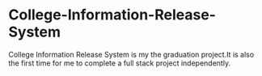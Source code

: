 # College-Information-Release-System
College Information Release System is my the graduation project.It is also the first time for me to complete a full stack project independently.
